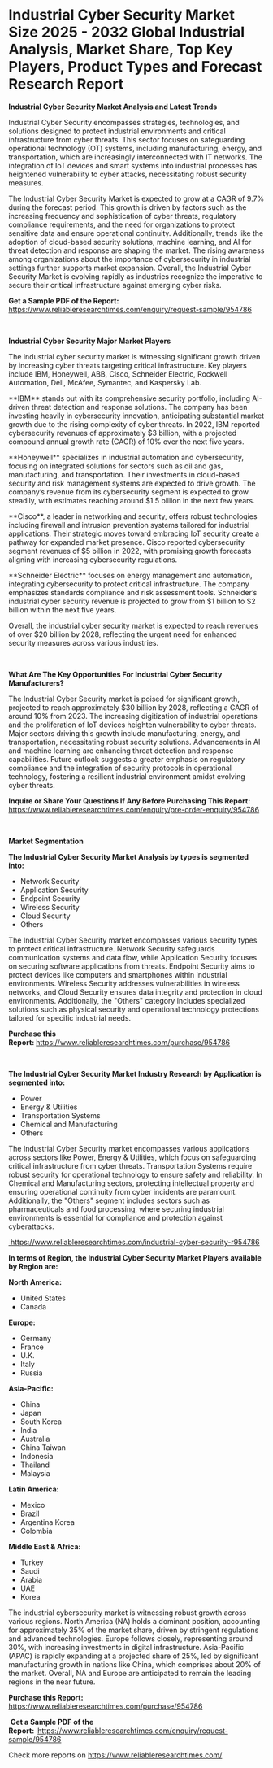 <p><h1>Industrial Cyber Security Market Size 2025 - 2032 Global Industrial Analysis, Market Share, Top Key Players, Product Types and Forecast Research Report</h1></p><p><strong>Industrial Cyber Security Market Analysis and Latest Trends</strong></p>
<p><p>Industrial Cyber Security encompasses strategies, technologies, and solutions designed to protect industrial environments and critical infrastructure from cyber threats. This sector focuses on safeguarding operational technology (OT) systems, including manufacturing, energy, and transportation, which are increasingly interconnected with IT networks. The integration of IoT devices and smart systems into industrial processes has heightened vulnerability to cyber attacks, necessitating robust security measures.</p><p>The Industrial Cyber Security Market is expected to grow at a CAGR of 9.7% during the forecast period. This growth is driven by factors such as the increasing frequency and sophistication of cyber threats, regulatory compliance requirements, and the need for organizations to protect sensitive data and ensure operational continuity. Additionally, trends like the adoption of cloud-based security solutions, machine learning, and AI for threat detection and response are shaping the market. The rising awareness among organizations about the importance of cybersecurity in industrial settings further supports market expansion. Overall, the Industrial Cyber Security Market is evolving rapidly as industries recognize the imperative to secure their critical infrastructure against emerging cyber risks.</p></p>
<p><strong>Get a Sample PDF of the Report:&nbsp;</strong> <a href="https://www.reliableresearchtimes.com/enquiry/request-sample/954786?utm_campaign=3297&utm_medium=2&utm_source=Github&utm_content=ia&utm_term=07032025&utm_id=industrial-cyber-security">https://www.reliableresearchtimes.com/enquiry/request-sample/954786</a></p>
<p>&nbsp;</p>
<p><strong>Industrial Cyber Security Major Market Players</strong></p>
<p><p>The industrial cyber security market is witnessing significant growth driven by increasing cyber threats targeting critical infrastructure. Key players include IBM, Honeywell, ABB, Cisco, Schneider Electric, Rockwell Automation, Dell, McAfee, Symantec, and Kaspersky Lab.</p><p>**IBM** stands out with its comprehensive security portfolio, including AI-driven threat detection and response solutions. The company has been investing heavily in cybersecurity innovation, anticipating substantial market growth due to the rising complexity of cyber threats. In 2022, IBM reported cybersecurity revenues of approximately $3 billion, with a projected compound annual growth rate (CAGR) of 10% over the next five years.</p><p>**Honeywell** specializes in industrial automation and cybersecurity, focusing on integrated solutions for sectors such as oil and gas, manufacturing, and transportation. Their investments in cloud-based security and risk management systems are expected to drive growth. The company’s revenue from its cybersecurity segment is expected to grow steadily, with estimates reaching around $1.5 billion in the next few years.</p><p>**Cisco**, a leader in networking and security, offers robust technologies including firewall and intrusion prevention systems tailored for industrial applications. Their strategic moves toward embracing IoT security create a pathway for expanded market presence. Cisco reported cybersecurity segment revenues of $5 billion in 2022, with promising growth forecasts aligning with increasing cybersecurity regulations.</p><p>**Schneider Electric** focuses on energy management and automation, integrating cybersecurity to protect critical infrastructure. The company emphasizes standards compliance and risk assessment tools. Schneider’s industrial cyber security revenue is projected to grow from $1 billion to $2 billion within the next five years.</p><p>Overall, the industrial cyber security market is expected to reach revenues of over $20 billion by 2028, reflecting the urgent need for enhanced security measures across various industries.</p></p>
<p>&nbsp;</p>
<p><strong>What Are The Key Opportunities For Industrial Cyber Security Manufacturers?</strong></p>
<p><p>The Industrial Cyber Security market is poised for significant growth, projected to reach approximately $30 billion by 2028, reflecting a CAGR of around 10% from 2023. The increasing digitization of industrial operations and the proliferation of IoT devices heighten vulnerability to cyber threats. Major sectors driving this growth include manufacturing, energy, and transportation, necessitating robust security solutions. Advancements in AI and machine learning are enhancing threat detection and response capabilities. Future outlook suggests a greater emphasis on regulatory compliance and the integration of security protocols in operational technology, fostering a resilient industrial environment amidst evolving cyber threats.</p></p>
<p><strong>Inquire or Share Your Questions If Any Before Purchasing This Report:</strong> <a href="https://www.reliableresearchtimes.com/enquiry/pre-order-enquiry/954786?utm_campaign=3297&utm_medium=2&utm_source=Github&utm_content=ia&utm_term=07032025&utm_id=industrial-cyber-security">https://www.reliableresearchtimes.com/enquiry/pre-order-enquiry/954786</a></p>
<p>&nbsp;</p>
<p><strong>Market Segmentation</strong></p>
<p><strong>The Industrial Cyber Security Market Analysis by types is segmented into:</strong></p>
<p><ul><li>Network Security</li><li>Application Security</li><li>Endpoint Security</li><li>Wireless Security</li><li>Cloud Security</li><li>Others</li></ul></p>
<p><p>The Industrial Cyber Security market encompasses various security types to protect critical infrastructure. Network Security safeguards communication systems and data flow, while Application Security focuses on securing software applications from threats. Endpoint Security aims to protect devices like computers and smartphones within industrial environments. Wireless Security addresses vulnerabilities in wireless networks, and Cloud Security ensures data integrity and protection in cloud environments. Additionally, the "Others" category includes specialized solutions such as physical security and operational technology protections tailored for specific industrial needs.</p></p>
<p><strong>Purchase this Report:&nbsp;</strong><a href="https://www.reliableresearchtimes.com/purchase/954786?utm_campaign=3297&utm_medium=2&utm_source=Github&utm_content=ia&utm_term=07032025&utm_id=industrial-cyber-security">https://www.reliableresearchtimes.com/purchase/954786</a></p>
<p>&nbsp;</p>
<p><strong>The Industrial Cyber Security Market Industry Research by Application is segmented into:</strong></p>
<p><ul><li>Power</li><li>Energy & Utilities</li><li>Transportation Systems</li><li>Chemical and Manufacturing</li><li>Others</li></ul></p>
<p><p>The Industrial Cyber Security market encompasses various applications across sectors like Power, Energy & Utilities, which focus on safeguarding critical infrastructure from cyber threats. Transportation Systems require robust security for operational technology to ensure safety and reliability. In Chemical and Manufacturing sectors, protecting intellectual property and ensuring operational continuity from cyber incidents are paramount. Additionally, the "Others" segment includes sectors such as pharmaceuticals and food processing, where securing industrial environments is essential for compliance and protection against cyberattacks.</p></p>
<p><a href="https://www.reliableresearchtimes.com/industrial-cyber-security-r954786?utm_campaign=3297&utm_medium=2&utm_source=Github&utm_content=ia&utm_term=07032025&utm_id=industrial-cyber-security">&nbsp;https://www.reliableresearchtimes.com/industrial-cyber-security-r954786</a></p>
<p><strong>In terms of Region, the Industrial Cyber Security Market Players available by Region are:</strong></p>
<p>
    <p> <strong> North America: </strong>
        <ul>
            <li>United States</li>
            <li>Canada</li>
        </ul>
        </p> 
    <p> <strong> Europe: </strong>
        <ul>
            <li>Germany</li>
            <li>France</li>
            <li>U.K.</li>
            <li>Italy</li>
            <li>Russia</li>
        </ul>
        </p> 
    <p> <strong> Asia-Pacific: </strong>
        <ul>
            <li>China</li>
            <li>Japan</li>
            <li>South Korea</li>
            <li>India</li>
            <li>Australia</li>
            <li>China Taiwan</li>
            <li>Indonesia</li>
            <li>Thailand</li>
            <li>Malaysia</li>
        </ul>
        </p> 
    <p> <strong> Latin America: </strong>
        <ul>
            <li>Mexico</li>
            <li>Brazil</li>
            <li>Argentina Korea</li>
            <li>Colombia</li>
        </ul>
        </p> 
    <p> <strong> Middle East & Africa: </strong>
        <ul>
            <li>Turkey</li>
            <li>Saudi</li>
            <li>Arabia</li>
            <li>UAE</li>
            <li>Korea</li>
        </ul>
    </p>
    </p>
<p><p>The industrial cybersecurity market is witnessing robust growth across various regions. North America (NA) holds a dominant position, accounting for approximately 35% of the market share, driven by stringent regulations and advanced technologies. Europe follows closely, representing around 30%, with increasing investments in digital infrastructure. Asia-Pacific (APAC) is rapidly expanding at a projected share of 25%, led by significant manufacturing growth in nations like China, which comprises about 20% of the market. Overall, NA and Europe are anticipated to remain the leading regions in the near future.</p></p>
<p><strong>Purchase this Report: </strong><a href="https://www.reliableresearchtimes.com/purchase/954786?utm_campaign=3297&utm_medium=2&utm_source=Github&utm_content=ia&utm_term=07032025&utm_id=industrial-cyber-security">https://www.reliableresearchtimes.com/purchase/954786</a></p>
<p>&nbsp;<strong>Get a Sample PDF of the Report:&nbsp;&nbsp;</strong><a href="https://www.reliableresearchtimes.com/enquiry/request-sample/954786?utm_campaign=3297&utm_medium=2&utm_source=Github&utm_content=ia&utm_term=07032025&utm_id=industrial-cyber-security">https://www.reliableresearchtimes.com/enquiry/request-sample/954786</a></p>
<p><strong></strong></p>
<p>Check more reports on <a href="https://www.reliableresearchtimes.com/?utm_campaign=3297&utm_medium=2&utm_source=Github&utm_content=ia&utm_term=07032025&utm_id=industrial-cyber-security">https://www.reliableresearchtimes.com/</a></p>